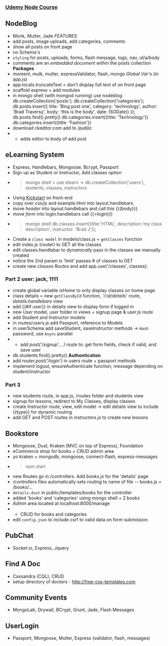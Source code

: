 ### [Udemy Node Course](https://www.udemy.com/learn-nodejs-by-building-10-projects/#/)

## NodeBlog
- Monk, Multer, Jade
*FEATURES*
- add posts, image uploads, add categories, comments
- show all posts on front page
- no Schema's
- `styling` for posts, uploads, forms, flash message, logo, nav, ul/a/body
- comments are an *embedded document* within the posts collection
**Packages**
- moment, mulk, multer, expressValidator, flash, mongo
*Global Var's*   (in app.js)
- app.locals.truncateText   =   don't display full text of on front page
- scaffold express + add modules
- in mongo shell  (with mongod running)
use nodeblog
db.createCollection('posts');
db.createCollection('categories');
db.posts.insert({ title: 'Blog post one', category: 'technology', author: 'Brad Traversy', body: 'this is the body', date: ISODate() });
db.posts.find().pretty()
db.categories.insert({title: 'Technology'})
db.categories.insert({title: 'Fashion'})
- download ckeditor.com add to /public
- - adds editor to body of add post


## eLearning System
- Express, Handlebars, Mongoose, Bcrypt, Passport
- Sign up as Student or Instructor, Add classes option
- > mongo shell   > use elearn     -> db.createCollection('users'), students, classes, instructors
- Using [Kickstart](http://www.99lime.com/elements/) on front-end
- copy over css/js and example.html into layout.handlebars
- move *header* into layout.handlebars and call this {{{body}}} 
- move *form* into login.handlebars call {{>login}})
- > mongo shell  db.classes.insert({title:'HTML', description:'my class description', instructor: 'Brad J'}); 
- Create a `class model` in models/class.js  +  `getClasses` function
- edit index.js (router) to GET all the classes    
- edit classes.handlebar to *dynamically* pass in the classes we manually created
- notice the 2nd param is 'limit' passes # of classes to GET
- create new *classes Routes* and add app.use('/classes', classes);

### Part 2        user: jack, 1111
- create global variable *isHome* to only display classes on home page
- class details  =  new `getClassById` function, *'/:id/details*' route, _details.handlebars_ view
- add {{#if user}} in details view to display form if logged in
- new *User* model, user folder in views + signup page & user.js route
- add Student and Instructor models
- in routes/users.js add Passport, reference to Models
- in userSchema add saveStudent, saveInstructor methods  -> `Hash` password, use `Async` parallel 
- - add *post('/signup'... )* route to: get form fields, check if valid, and save user
- db.students.find().pretty()
**Authentication**
- add *router.post('/login')* in users route + passport methods
- implement logout, ensureAuthenticate function, message depending on student/instructor

### Part 3
- new students route, in app.js, /routes folder and students view
- signup for lessons, redirect to My Classes, display classes
- create Instructor route, view, edit model -> edit details view to include {{type}} for dynamic routing
- add GET and POST routes in *instructors.js* to create new lessons

## Bookstore
- Mongoose, Dust, Kraken (MVC on top of Express), Foundation
- eCommerce shop for books + CRUD admin area   
- yo kraken        + mongodb, mongoose, connect-flash, express-messages
- > npm start
- new Routes go in /controllers.  Add *books.js* for the 'details' page
- /controllers files automatically sets routing to name of file -- books.js = /books/...
- `details.dust` in public/templates/books for the controller
- added 'books' and 'categories' using mongo shell + 2 books
- *Admin* area located at localhost:8000/manage
- - CRUD for books and categories
- edit `config.json` to include csrf to valid data on form submission

## PubChat
- Socket.io, Express, Jquery

## Find A Doc
- Cassandra (CQL), CRUD
- setup directory of doctors  -  http://free-css-templates.com

## Community Events
- MongoLab, Drywall, BCrypt, Grunt, Jade, Flash Messages

## UserLogin
- Passport, Mongoose, Multer, Express (validator, flash, messages)




